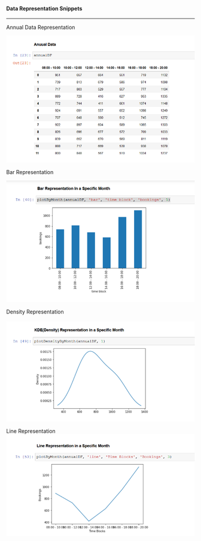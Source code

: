 #### Data Representation Snippets ####
---

Annual Data Representation

![Annual Data Representation](/assets/screenshots/0.png)

Bar Representation

![Bar Representation](/assets/screenshots/1.png)

Density Representation

![Density Representation](/assets/screenshots/2.png)

Line Representation
![Line Representation](/assets/screenshots/3.png)
